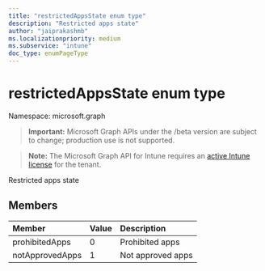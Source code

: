 ```yaml
---
title: "restrictedAppsState enum type"
description: "Restricted apps state"
author: "jaiprakashmb"
ms.localizationpriority: medium
ms.subservice: "intune"
doc_type: enumPageType
---
```


# restrictedAppsState enum type

Namespace: microsoft.graph
> **Important:** Microsoft Graph APIs under the /beta version are subject to change; production use is not supported.

> **Note:** The Microsoft Graph API for Intune requires an [active Intune license](https://go.microsoft.com/fwlink/?linkid=839381) for the tenant.


Restricted apps state

## Members
|Member|Value|Description|
|:---|:---|:---|
|prohibitedApps|0|Prohibited apps|
|notApprovedApps|1|Not approved apps|
